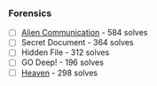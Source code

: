 ### Forensics

  - [ ] [Alien Communication](Alien-Communication) - 584 solves
  - [ ] Secret Document - 364 solves
  - [ ] Hidden File - 312 solves
  - [ ] GO Deep! - 196 solves
  - [ ] [Heaven](Heaven) - 298 solves

